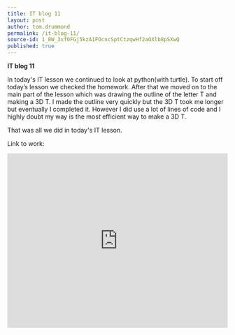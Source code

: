 ```yaml
---
title: IT blog 11
layout: post
author: tom.drummond
permalink: /it-blog-11/
source-id: 1_8W_3xf0FGj5kzA1FOcncSptCtzqwHf2aOXlb8pSXwQ
published: true
---
```

**IT blog 11**

In today's IT lesson we continued to look at python(with turtle). To start off today’s lesson we checked the homework. After that we moved on to the main part of the lesson which was drawing the outline of the letter T and making a 3D T. I made the outline very quickly but the 3D T took me longer but eventually I completed it. However I did use a lot of lines of code and I highly doubt my way is the most efficient way to make a 3D T.

That was all we did in today's IT lesson.

Link to work:

[<iframe height="400px" width="100%" src="https://repl.it/@TomDrummond/RubberyFaintClient?lite=true" scrolling="no" frameborder="no" allowtransparency="true" allowfullscreen="true" sandbox="allow-forms allow-pointer-lock allow-popups allow-same-origin allow-scripts allow-modals"></iframe>](https://repl.it/@TomDrummond/RubberyFaintClient?lite=true)

